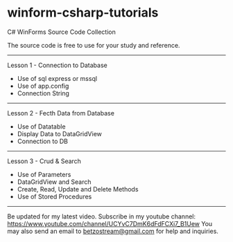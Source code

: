 # winform-csharp-tutorials
C# WinForms Source Code Collection

The source code is free to use for your study and reference.

*****************************************
Lesson 1 - Connection to Database
- Use of sql express or mssql
- Use of app.config
- Connection String

*****************************************
Lesson 2 - Fecth Data from Database
- Use of Datatable
- Display Data to DataGridView
- Connection to DB

*****************************************
Lesson 3 - Crud & Search
- Use of Parameters
- DataGridView and Search
- Create, Read, Update and Delete Methods
- Use of Stored Procedures

*******************************************

Be updated for my latest video.
Subscribe in my youtube channel: https://www.youtube.com/channel/UCYvC7DmK6dFdFCXi7_B1Uew
You may also send an email to betzostream@gmail.com for help and inquiries.
